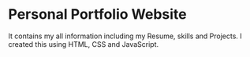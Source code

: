 # Personal Portfolio Website
It contains my all information including my Resume, skills and Projects.
I created this using HTML, CSS and JavaScript.
